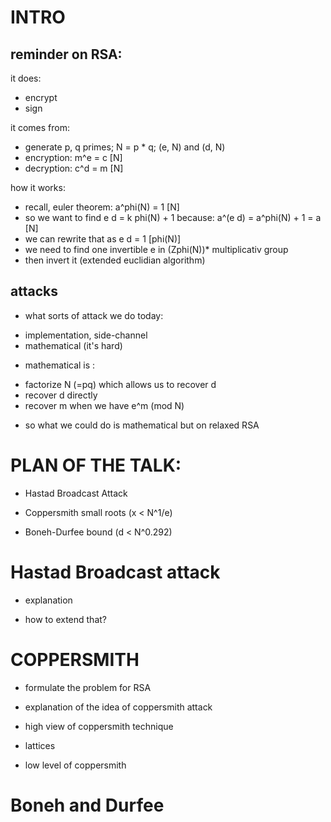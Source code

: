 
# INTRO

## reminder on RSA:

it does:
- encrypt 
- sign

it comes from:
- generate p, q primes; N = p * q; (e, N) and (d, N)
- encryption: m^e = c [N]
- decryption: c^d = m [N]

how it works:
- recall, euler theorem: a^phi(N) = 1 [N]
- so we want to find e d = k phi(N) + 1 because:
	a^(e d) = a^phi(N) + 1 = a [N]
- we can rewrite that as e d = 1 [phi(N)]
- we need to find one invertible e in (Zphi(N))* multiplicativ group
- then invert it (extended euclidian algorithm)

## attacks
* what sorts of attack we do today:
- implementation, side-channel
- mathematical (it's hard)

* mathematical is : 
- factorize N (=pq) which allows us to recover d
- recover d directly
- recover m when we have e^m (mod N)

* so what we could do is mathematical but on relaxed RSA

# PLAN OF THE TALK:

* Hastad Broadcast Attack

* Coppersmith small roots (x < N^1/e)

* Boneh-Durfee bound (d < N^0.292)

# Hastad Broadcast attack

* explanation

* how to extend that?

# COPPERSMITH

* formulate the problem for RSA

* explanation of the idea of coppersmith attack

* high view of coppersmith technique

* lattices

* low level of coppersmith

# Boneh and Durfee